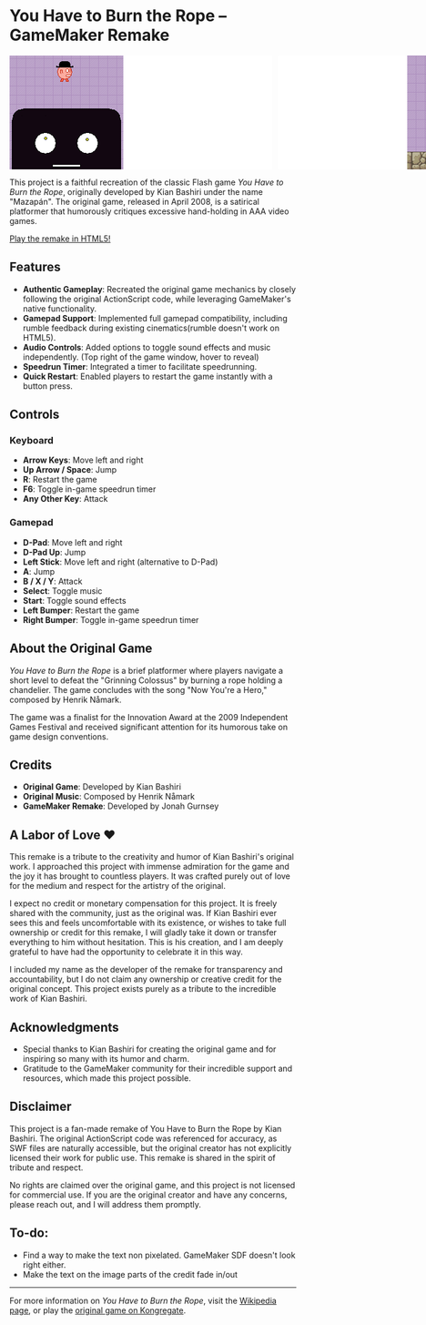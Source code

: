 # You Have to Burn the Rope – GameMaker Remake

<div style="display: flex; align-items: center; gap: 10px;">
  <img src="sprites/_130/75b00c84-5ca3-4293-aed0-1e7a47cc0941.png" alt="Rope" width="500">
  <img src="sprites/_132/e00cce72-b25a-4f3e-aae3-55da36f24c47.png" alt="Rope1" width="500">
</div>

This project is a faithful recreation of the classic Flash game *You Have to Burn the Rope*, originally developed by Kian Bashiri under the name "Mazapán". The original game, released in April 2008, is a satirical platformer that humorously critiques excessive hand-holding in AAA video games.

[Play the remake in HTML5!](https://stevethegamemaker.github.io/YouHaveToBurnTheRope/)

## Features

- **Authentic Gameplay**: Recreated the original game mechanics by closely following the original ActionScript code, while leveraging GameMaker's native functionality.
- **Gamepad Support**: Implemented full gamepad compatibility, including rumble feedback during existing cinematics(rumble doesn't work on HTML5).
- **Audio Controls**: Added options to toggle sound effects and music independently. (Top right of the game window, hover to reveal)
- **Speedrun Timer**: Integrated a timer to facilitate speedrunning.
- **Quick Restart**: Enabled players to restart the game instantly with a button press.

## Controls

### Keyboard
- **Arrow Keys**: Move left and right
- **Up Arrow / Space**: Jump
- **R**: Restart the game
- **F6**: Toggle in-game speedrun timer
- **Any Other Key**: Attack

### Gamepad
- **D-Pad**: Move left and right
- **D-Pad Up**: Jump
- **Left Stick**: Move left and right (alternative to D-Pad)
- **A**: Jump
- **B / X / Y**: Attack
- **Select**: Toggle music
- **Start**: Toggle sound effects
- **Left Bumper**: Restart the game
- **Right Bumper**: Toggle in-game speedrun timer

## About the Original Game

*You Have to Burn the Rope* is a brief platformer where players navigate a short level to defeat the "Grinning Colossus" by burning a rope holding a chandelier. The game concludes with the song "Now You're a Hero," composed by Henrik Nåmark.

The game was a finalist for the Innovation Award at the 2009 Independent Games Festival and received significant attention for its humorous take on game design conventions.

## Credits

- **Original Game**: Developed by Kian Bashiri
- **Original Music**: Composed by Henrik Nåmark
- **GameMaker Remake**: Developed by Jonah Gurnsey

## A Labor of Love ❤️

This remake is a tribute to the creativity and humor of Kian Bashiri's original work. I approached this project with immense admiration for the game and the joy it has brought to countless players. It was crafted purely out of love for the medium and respect for the artistry of the original.

I expect no credit or monetary compensation for this project. It is freely shared with the community, just as the original was. If Kian Bashiri ever sees this and feels uncomfortable with its existence, or wishes to take full ownership or credit for this remake, I will gladly take it down or transfer everything to him without hesitation. This is his creation, and I am deeply grateful to have had the opportunity to celebrate it in this way.

I included my name as the developer of the remake for transparency and accountability, but I do not claim any ownership or creative credit for the original concept. This project exists purely as a tribute to the incredible work of Kian Bashiri.

## Acknowledgments

- Special thanks to Kian Bashiri for creating the original game and for inspiring so many with its humor and charm.
- Gratitude to the GameMaker community for their incredible support and resources, which made this project possible.

## Disclaimer

This project is a fan-made remake of You Have to Burn the Rope by Kian Bashiri. The original ActionScript code was referenced for accuracy, as SWF files are naturally accessible, but the original creator has not explicitly licensed their work for public use. This remake is shared in the spirit of tribute and respect.

No rights are claimed over the original game, and this project is not licensed for commercial use. If you are the original creator and have any concerns, please reach out, and I will address them promptly.

## To-do:

- Find a way to make the text non pixelated. GameMaker SDF doesn't look right either.
- Make the text on the image parts of the credit fade in/out

---

For more information on *You Have to Burn the Rope*, visit the [Wikipedia page](https://en.wikipedia.org/wiki/You_Have_to_Burn_the_Rope), or play the [original game on Kongregate](https://www.kongregate.com/games/Mazapan/you-have-to-burn-the-rope).